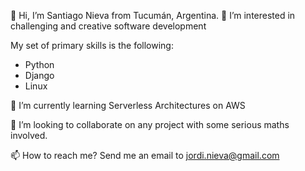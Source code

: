  👋 Hi, I’m Santiago Nieva from Tucumán, Argentina.
 👀 I’m interested in challenging and creative software development
 
 My set of primary skills is the following: 
- Python
- Django
- Linux

 🌱 I’m currently learning Serverless Architectures on AWS
 
 💞️ I’m looking to collaborate on any project with some serious maths involved.
 
 📫 How to reach me? Send me an email to jordi.nieva@gmail.com
